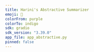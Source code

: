 ```yaml
---
title: Harini's Abstractive Summarizer
emoji: 📝
colorFrom: purple
colorTo: indigo
sdk: gradio
sdk_version: "3.39.0"
app_file: app_abstractive.py
pinned: false
---
```

